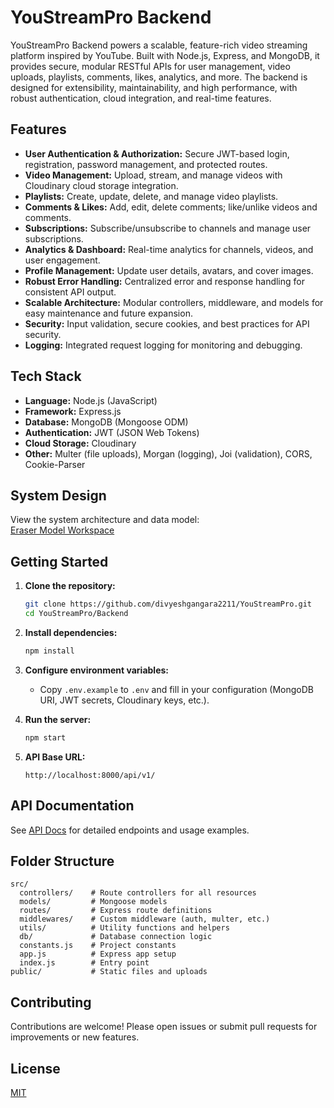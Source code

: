 # YouStreamPro Backend

YouStreamPro Backend powers a scalable, feature-rich video streaming platform inspired by YouTube. Built with Node.js, Express, and MongoDB, it provides secure, modular RESTful APIs for user management, video uploads, playlists, comments, likes, analytics, and more. The backend is designed for extensibility, maintainability, and high performance, with robust authentication, cloud integration, and real-time features.

## Features

- **User Authentication & Authorization:** Secure JWT-based login, registration, password management, and protected routes.
- **Video Management:** Upload, stream, and manage videos with Cloudinary cloud storage integration.
- **Playlists:** Create, update, delete, and manage video playlists.
- **Comments & Likes:** Add, edit, delete comments; like/unlike videos and comments.
- **Subscriptions:** Subscribe/unsubscribe to channels and manage user subscriptions.
- **Analytics & Dashboard:** Real-time analytics for channels, videos, and user engagement.
- **Profile Management:** Update user details, avatars, and cover images.
- **Robust Error Handling:** Centralized error and response handling for consistent API output.
- **Scalable Architecture:** Modular controllers, middleware, and models for easy maintenance and future expansion.
- **Security:** Input validation, secure cookies, and best practices for API security.
- **Logging:** Integrated request logging for monitoring and debugging.

## Tech Stack

- **Language:** Node.js (JavaScript)
- **Framework:** Express.js
- **Database:** MongoDB (Mongoose ODM)
- **Authentication:** JWT (JSON Web Tokens)
- **Cloud Storage:** Cloudinary
- **Other:** Multer (file uploads), Morgan (logging), Joi (validation), CORS, Cookie-Parser

## System Design

View the system architecture and data model:  
[Eraser Model Workspace](https://app.eraser.io/workspace/WoERn6ttsXm9kcMNwYD5?origin=)

## Getting Started

1. **Clone the repository:**
    ```bash
    git clone https://github.com/divyeshgangara2211/YouStreamPro.git
    cd YouStreamPro/Backend
    ```

2. **Install dependencies:**
    ```bash
    npm install
    ```

3. **Configure environment variables:**
    - Copy `.env.example` to `.env` and fill in your configuration (MongoDB URI, JWT secrets, Cloudinary keys, etc.).

4. **Run the server:**
    ```bash
    npm start
    ```

5. **API Base URL:**  
    ```
    http://localhost:8000/api/v1/
    ```

## API Documentation

See [API Docs](./docs/api.md) for detailed endpoints and usage examples.

## Folder Structure

```
src/
  controllers/    # Route controllers for all resources
  models/         # Mongoose models
  routes/         # Express route definitions
  middlewares/    # Custom middleware (auth, multer, etc.)
  utils/          # Utility functions and helpers
  db/             # Database connection logic
  constants.js    # Project constants
  app.js          # Express app setup
  index.js        # Entry point
public/           # Static files and uploads
```

## Contributing

Contributions are welcome! Please open issues or submit pull requests for improvements or new features.

## License

[MIT](./LICENSE)